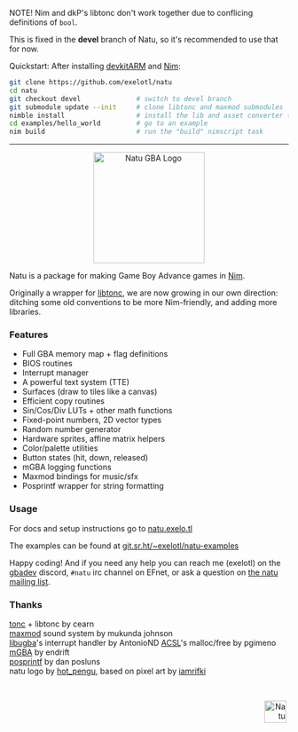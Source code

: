 NOTE! Nim and dkP's libtonc don't work together due to conflicing definitions of `bool`.

This is fixed in the **devel** branch of Natu, so it's recommended to use that for now.

Quickstart: After installing [devkitARM](https://devkitpro.org/wiki/Getting_Started) and [Nim](https://nim-lang.org/):

```sh
git clone https://github.com/exelotl/natu
cd natu
git checkout devel              # switch to devel branch
git submodule update --init     # clone libtonc and maxmod submodules
nimble install                  # install the lib and asset converter to ~/.nimble
cd examples/hello_world         # go to an example
nim build                       # run the "build" nimscript task
```

---

<p align="center"><img width="200" src="https://user-images.githubusercontent.com/569607/85204175-8293f180-b30a-11ea-9fb0-66a502f740ba.png" alt="Natu GBA Logo"></p>

Natu is a package for making Game Boy Advance games in [Nim](https://nim-lang.org/).

Originally a wrapper for [libtonc](https://www.coranac.com/tonc/text/), we are now growing in our own direction: ditching some old conventions to be more Nim-friendly, and adding more libraries.

### Features

- Full GBA memory map + flag definitions
- BIOS routines
- Interrupt manager
- A powerful text system (TTE)
- Surfaces (draw to tiles like a canvas)
- Efficient copy routines
- Sin/Cos/Div LUTs + other math functions
- Fixed-point numbers, 2D vector types
- Random number generator
- Hardware sprites, affine matrix helpers
- Color/palette utilities
- Button states (hit, down, released)
- mGBA logging functions
- Maxmod bindings for music/sfx
- Posprintf wrapper for string formatting

### Usage

For docs and setup instructions go to [natu.exelo.tl](https://natu.exelo.tl)

The examples can be found at [git.sr.ht/~exelotl/natu-examples](https://git.sr.ht/~exelotl/natu-examples)

Happy coding! And if you need any help you can reach me (exelotl) on the [gbadev](https://discord.gg/2WS7bpJ) discord, `#natu` irc channel on EFnet, or ask a question on [the natu mailing list](https://lists.sr.ht/~exelotl/natu).

### Thanks

[tonc](https://www.coranac.com/tonc/text/) + libtonc by cearn  
[maxmod](https://maxmod.devkitpro.org/) sound system by mukunda johnson  
[libugba](https://github.com/AntonioND/libugba)'s interrupt handler by AntonioND
[ACSL](https://codeberg.org/pgimeno/ACSL)'s malloc/free by pgimeno
[mGBA](https://mgba.io/) by endrift  
[posprintf](http://www.danposluns.com/gbadev/posprintf/index.html) by dan posluns  
natu logo by [hot_pengu](https://twitter.com/hot_pengu), based on pixel art by [iamrifki](https://iamrifki.github.io/)  

<br>
<p align="right"><img width="40" src="https://user-images.githubusercontent.com/569607/85335282-a440d480-b4d4-11ea-9f7f-a48ae4726525.png" alt="Natu" title="noot noot!">&nbsp;</p>
